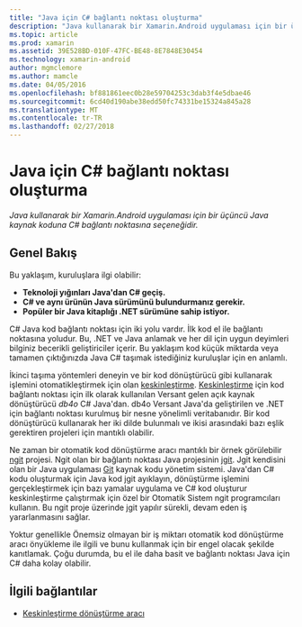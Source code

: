 ```yaml
---
title: "Java için C# bağlantı noktası oluşturma"
description: "Java kullanarak bir Xamarin.Android uygulaması için bir üçüncü Java kaynak koduna C# bağlantı noktasına seçeneğidir."
ms.topic: article
ms.prod: xamarin
ms.assetid: 39E528BD-010F-47FC-BE48-8E7848E30454
ms.technology: xamarin-android
author: mgmclemore
ms.author: mamcle
ms.date: 04/05/2016
ms.openlocfilehash: bf881861eec0b28e59704253c3dab3f4e5dbae46
ms.sourcegitcommit: 6cd40d190abe38edd50fc74331be15324a845a28
ms.translationtype: MT
ms.contentlocale: tr-TR
ms.lasthandoff: 02/27/2018
---
```

# <a name="porting-java-to-c"></a>Java için C# bağlantı noktası oluşturma

_Java kullanarak bir Xamarin.Android uygulaması için bir üçüncü Java kaynak koduna C# bağlantı noktasına seçeneğidir._

## <a name="overview"></a>Genel Bakış

Bu yaklaşım, kuruluşlara ilgi olabilir:

-  **Teknoloji yığınları Java'dan C# geçiş.**
-  **C# ve aynı ürünün Java sürümünü bulundurmanız gerekir.**
-  **Popüler bir Java kitaplığı .NET sürümüne sahip istiyor.**


C# Java kod bağlantı noktası için iki yolu vardır. İlk kod el ile bağlantı noktasına yoludur. Bu, .NET ve Java anlamak ve her dil için uygun deyimleri bilginiz becerikli geliştiriciler içerir. Bu yaklaşım kod küçük miktarda veya tamamen çıktığınızda Java C# taşımak istediğiniz kuruluşlar için en anlamlı.

İkinci taşıma yöntemleri deneyin ve bir kod dönüştürücü gibi kullanarak işlemini otomatikleştirmek için olan [keskinleştirme](https://github.com/mono/sharpen). [Keskinleştirme](https://github.com/mono/sharpen) için kod bağlantı noktası için ilk olarak kullanılan Versant gelen açık kaynak dönüştürücü *db4o* C# Java'dan. db4o Versant Java'da geliştirilen ve .NET için bağlantı noktası kurulmuş bir nesne yönelimli veritabanıdır. Bir kod dönüştürücü kullanarak her iki dilde bulunmalı ve ikisi arasındaki bazı eşlik gerektiren projeleri için mantıklı olabilir.

Ne zaman bir otomatik kod dönüştürme aracı mantıklı bir örnek görülebilir [ngit](https://github.com/mono/ngit) projesi.
Ngit olan bir bağlantı noktası Java projesinin [jgit](http://eclipse.org/).
Jgit kendisini olan bir Java uygulaması [Git](http://git-scm.com/) kaynak kodu yönetim sistemi. Java'dan C# kodu oluşturmak için Java kod jgit ayıklayın, dönüştürme işlemini gerçekleştirmek için bazı yamalar uygulama ve C# kod oluşturur keskinleştirme çalıştırmak için özel bir Otomatik Sistem ngit programcıları kullanın. Bu ngit proje üzerinde jgit yapılır sürekli, devam eden iş yararlanmasını sağlar.

Yoktur genellikle Önemsiz olmayan bir iş miktarı otomatik kod dönüştürme aracı önyükleme ile ilgili ve bunu kullanmak için bir engel olacak şekilde kanıtlamak. Çoğu durumda, bu el ile daha basit ve bağlantı noktası Java için C# daha kolay olabilir.



## <a name="related-links"></a>İlgili bağlantılar

- [Keskinleştirme dönüştürme aracı](https://github.com/mono/sharpen)
